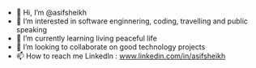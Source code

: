 - 👋 Hi, I’m @asifsheikh
- 👀 I’m interested in software enginnering, coding, travelling and public speaking
- 🌱 I’m currently learning living peaceful life 
- 💞️ I’m looking to collaborate on good technology projects
- 📫 How to reach me LinkedIn : www.linkedin.com/in/asifsheikh

<!---
asifsheikh/asifsheikh is a ✨ special ✨ repository because its `README.md` (this file) appears on your GitHub profile.
You can click the Preview link to take a look at your changes.
--->

